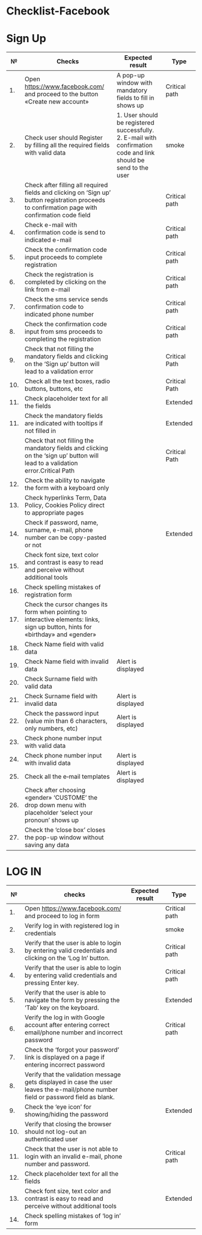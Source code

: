 # Checklist-Facebook

# Sign Up 
|     №      |     Checks                                                                                                                                                      |     Expected result                                                                                                             |     Type             |
|------------|-----------------------------------------------------------------------------------------------------------------------------------------------------------------|---------------------------------------------------------------------------------------------------------------------------------|----------------------|
|     1.     |     Open https://www.facebook.com/ and   proceed to the button «Create new account»                                                                             |     A pop-up window with   mandatory fields to fill in shows up                                                                 |     Critical path    |
|     2.     |     Check user should Register by filling   all the required fields with valid data                                                                             |     1. User should be   registered successfully.      2. E-mail with   confirmation code and link should be send to the user    |     smoke            |
|     3.     |     Check after filling all   required fields and  clicking on ‘Sign   up’ button  registration proceeds to   confirmation page with confirmation code field    |                                                                                                                                 |     Critical path    |
|     4.     |     Check e-mail with confirmation code is   send to indicated e-mail                                                                                           |                                                                                                                                 |     Critical path    |
|     5.     |     Check the confirmation code input proceeds   to complete registration                                                                                       |                                                                                                                                 |     Critical path    |
|     6.     |     Check the registration is completed by   clicking on the link from e-mail                                                                                   |                                                                                                                                 |     Critical path    |
|     7.     |     Check the sms service sends confirmation   code to indicated phone number                                                                                   |                                                                                                                                 |     Critical path    |
|     8.     |     Check the confirmation code input from   sms proceeds to completing the registration                                                                        |                                                                                                                                 |     Critical path    |
|     9.     |     Check that not filling the mandatory fields and clicking on the ‘Sign   up’ button will lead to a validation error                                          |                                                                                                                                 |     Critical Path    |
|     10.    |     Check all the text boxes, radio buttons,   buttons, etc                                                                                                     |                                                                                                                                 |     Critical Path    |
|     11.    |     Check placeholder   text for all the fields                                                                                                                 |                                                                                                                                 |      Extended        |
|     11.    |     Check the mandatory   fields are indicated with tooltips if not filled in                                                                                   |                                                                                                                                 |      Extended        |
|            |     Check that not filling the mandatory fields and clicking on the ‘sign   up’ button will lead to a validation error.Critical Path                                       |                                                                                                                       |     Critical Path    |
|     12.    |     Check the ability to navigate the form with a keyboard   only                                                                                               |                                                                                                                                 |             |
|     13.    |     Check hyperlinks   Term, Data Policy, Cookies Policy direct to appropriate pages                                                                            |                                                                                                                                 |            |
|     14.    |     Check if password, name, surname, e-mail, phone number can be   copy-pasted or not                                                                          |                                                                                                                                 |      Extended         |
|     15.    |     Check font size,   text color and contrast  is easy to   read and perceive without additional tools          |                                               |                                                                                                                                 |            |
|     16.    |     Check spelling   mistakes of registration form                                                                                                              |                                                                                                                                 |          |
|     17.    |     Check the   cursor changes its form when pointing to interactive elements: links, sign up   button, hints for «birthday» and «gender»                       |                                                                                                                                 |            |
|     18.    |     Check Name field with valid data                                                                                                                            |                                                                                                                                 |            |
|     19.    |     Check Name field with invalid data                                                                                                                          |     Alert is displayed                                                                                                          |            |
|     20.    |     Check Surname field with valid data                                                                                                                         |                                                                                                                                 |            |
|     21.    |     Check Surname field with invalid data                                                                                                                       |     Alert is displayed                                                                                                          |            |
|     22.    |     Check the password input (value min than   6 characters, only numbers, etc)                                                                                 |     Alert is displayed                                                                                                          |           |
|     23.    |     Check phone number input with valid data                                                                                                                    |                                                                                                                                 |            |
|     24.    |     Check phone number input with invalid   data                                                                                                                |     Alert is displayed                                                                                                          |            |
|     25.    |     Check all the e‐mail   templates                                                                                                                            |     Alert is displayed                                                                                                          |             |
|     26.    |     Check after choosing «gender» ‘CUSTOME’   the drop down menu with placeholder ‘select your pronoun’ shows up                                                |                                                                                                                                 |            |
|     27.    |     Check the ‘close box’  closes the pop-up window without saving any   data                                                                                   |                                                                                                                                 |                      |

			
# LOG IN

|     №      |     checks                                                                                                                                   |     Expected result    |     Type             |
|------------|----------------------------------------------------------------------------------------------------------------------------------------------|------------------------|----------------------|
|     1.     |     Open https://www.facebook.com/ and proceed to log in form                                                                                |                        |     Critical path    |
|     2.     |     Verify   log in with registered log in credentials                                                                                       |                        |     smoke            |
|     3.     |     Verify that the user is able to login by entering valid credentials   and clicking on the ‘Log In’ button.                               |                        |     Critical path    |
|     4.     |     Verify that the user is able to login by entering valid credentials   and pressing Enter key.                                            |                        |     Critical path    |
|     5.     |     Verify that the user is able to navigate the form by pressing the   ‘Tab’ key on the keyboard.                                           |                        |     Extended        |
|     6.     |     Verify the log in   with Google account after entering correct email/phone number and incorrect   password                               |                        |     Critical path    |
|     7.     |     Check the ‘forgot   your password’ link is displayed on a page if entering incorrect password                                            |                        |             |
|     8.     |     Verify that the validation message gets displayed in case the user   leaves the e-mail/phone number field or password field as blank.    |                        |            |
|     9.     |     Check the ‘eye icon’ for showing/hiding the password                                                                                     |                        |   Extended          |
|     10.    |     Verify that closing the browser should not log-out an authenticated   user                                                               |                        |            |
|     11.    |     Check that the user is not able to login with an invalid e-mail, phone   number and password.                                            |                        |     Critical path    |
|     12.    |     Check placeholder   text for all the fields                                                                                              |                        |            |
|     13.    |     Check font size,   text color and contrast  is easy to   read and perceive without additional tools                                      |                        |     Extended        |
|     14.    |     Check spelling   mistakes of ‘log in’ form                                                                                               |                        |  
			
